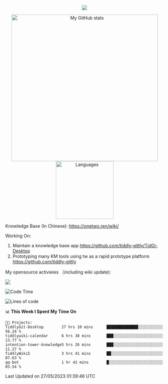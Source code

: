 <a href="https://github.com/linonetwo">
    <p align="center">
        <img src="https://github-profile-trophy.vercel.app/?username=linonetwo&column=7&theme=onedark"/>
    </p>
</a>
<a align="center" href="https://github.com/linonetwo">
  <p align="center">
    <img src="https://github-readme-stats.vercel.app/api?username=linonetwo&show_icons=true&count_private=true" alt="My GitHub stats" width="465"/>
    <img src="https://github-readme-stats.vercel.app/api/top-langs/?username=linonetwo&layout=compact&langs_count=10" alt="Languages" height="183">
  </p>
</a>

Knowledge Base (In Chinese): https://onetwo.ren/wiki/

Working On: 

1. Maintain a knowledge base app https://github.com/tiddly-gittly/TidGi-Desktop
1. Prototyping many KM tools using tw as a rapid prototype platform https://github.com/tiddly-gittly

My opensource activieies （including wiki update):

![](https://visitor-badge.glitch.me/badge?page_id=linonetwo.linonetwo)

<!--START_SECTION:waka-->
![Code Time](http://img.shields.io/badge/Code%20Time-1%2C783%20hrs%2044%20mins-blue)

![Lines of code](https://img.shields.io/badge/From%20Hello%20World%20I%27ve%20Written-46.7%20million%20lines%20of%20code-blue)

📊 **This Week I Spent My Time On** 

```text
🐱‍💻 Projects: 
TiddlyGit-Desktop        27 hrs 10 mins      ██████████████░░░░░░░░░░░   56.24 % 
tiddlywiki-calendar      6 hrs 38 mins       ███░░░░░░░░░░░░░░░░░░░░░░   13.77 % 
intention-tower-knowledge5 hrs 26 mins       ███░░░░░░░░░░░░░░░░░░░░░░   11.27 % 
TiddlyWiki5              3 hrs 41 mins       ██░░░░░░░░░░░░░░░░░░░░░░░   07.63 % 
qq-bot                   1 hr 42 mins        █░░░░░░░░░░░░░░░░░░░░░░░░   03.54 % 
```


 Last Updated on 27/05/2023 01:39:46 UTC
<!--END_SECTION:waka-->
